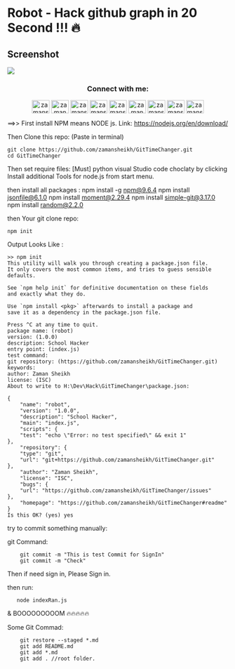 # Robot - Hack github graph in 20 Second !!! 🔥

## Screenshot

![](https://raw.github.com/public-contributions/HACK/master/hack.png)

<h3 align="center">Connect with me:</h3>
<p align="center">
<a href="https://twitter.com/zamansheikh_cse" target="blank"><img align="center" src="https://raw.githubusercontent.com/rahuldkjain/github-profile-readme-generator/master/src/images/icons/Social/twitter.svg" alt="zamansheikh_cse" height="30" width="40" /></a>
<a href="https://linkedin.com/in/zaman360live" target="blank"><img align="center" src="https://raw.githubusercontent.com/rahuldkjain/github-profile-readme-generator/master/src/images/icons/Social/linked-in-alt.svg" alt="zaman360live" height="30" width="40" /></a>
<a href="https://fb.com/zamansheikh.404" target="blank"><img align="center" src="https://raw.githubusercontent.com/rahuldkjain/github-profile-readme-generator/master/src/images/icons/Social/facebook.svg" alt="zamansheikh.404" height="30" width="40" /></a>
<a href="https://www.codechef.com/users/zamansheikh" target="blank"><img align="center" src="https://cdn.jsdelivr.net/npm/simple-icons@3.1.0/icons/codechef.svg" alt="zamansheikh" height="30" width="40" /></a>
<a href="https://www.hackerrank.com/zamansheikh" target="blank"><img align="center" src="https://raw.githubusercontent.com/rahuldkjain/github-profile-readme-generator/master/src/images/icons/Social/hackerrank.svg" alt="zamansheikh" height="30" width="40" /></a>
<a href="https://codeforces.com/profile/zaman360live" target="blank"><img align="center" src="https://cdn.jsdelivr.net/npm/simple-icons@3.0.1/icons/codeforces.svg" alt="zaman360live" height="30" width="40" /></a>
<a href="https://www.leetcode.com/zamansheikh" target="blank"><img align="center" src="https://raw.githubusercontent.com/rahuldkjain/github-profile-readme-generator/master/src/images/icons/Social/leet-code.svg" alt="zamansheikh" height="30" width="40" /></a>
<a href="https://auth.geeksforgeeks.org/user/zamansheikh" target="blank"><img align="center" src="https://raw.githubusercontent.com/rahuldkjain/github-profile-readme-generator/master/src/images/icons/Social/geeks-for-geeks.svg" alt="zamansheikh" height="30" width="40" /></a>
<a href="https://www.topcoder.com/members/zamansheikh" target="blank"><img align="center" src="https://cdn.jsdelivr.net/npm/simple-icons@3.0.1/icons/topcoder.svg" alt="zamansheikh" height="30" width="40" /></a>
</p>

==>>
First install NPM means NODE js. 
Link: https://nodejs.org/en/download/

Then Clone this repo: (Paste in terminal)
    
    git clone https://github.com/zamansheikh/GitTimeChanger.git
    cd GitTimeChanger

Then set require files: [Must]
    python
    visual Studio code
    choclaty 
    by clicking Install additional Tools for node.js from start menu. 

then install all packages :
    npm install -g npm@9.6.4
    npm install jsonfile@6.1.0
    npm install moment@2.29.4
    npm install simple-git@3.17.0
    npm install random@2.2.0


then Your git clone repo:

    npm init

Output Looks Like :

    >> npm init
    This utility will walk you through creating a package.json file.
    It only covers the most common items, and tries to guess sensible defaults.

    See `npm help init` for definitive documentation on these fields
    and exactly what they do.

    Use `npm install <pkg>` afterwards to install a package and
    save it as a dependency in the package.json file.

    Press ^C at any time to quit.
    package name: (robot)
    version: (1.0.0)
    description: School Hacker
    entry point: (index.js)
    test command:
    git repository: (https://github.com/zamansheikh/GitTimeChanger.git)
    keywords:
    author: Zaman Sheikh
    license: (ISC)
    About to write to H:\Dev\Hack\GitTimeChanger\package.json:

    {
        "name": "robot",
        "version": "1.0.0",
        "description": "School Hacker",
        "main": "index.js",
        "scripts": {
        "test": "echo \"Error: no test specified\" && exit 1"
    },
        "repository": {
        "type": "git",
        "url": "git+https://github.com/zamansheikh/GitTimeChanger.git"
    },
        "author": "Zaman Sheikh",
        "license": "ISC",
        "bugs": {
        "url": "https://github.com/zamansheikh/GitTimeChanger/issues"
    },
        "homepage": "https://github.com/zamansheikh/GitTimeChanger#readme"
    }
    Is this OK? (yes) yes


try to commit something manually: 

git Command: 

        git commit -m "This is test Commit for SignIn"
        git commit -m "Check"


Then if need sign in, Please Sign in. 

then run:

       node indexRan.js
       
 & BOOOOOOOOOM 🔥🔥🔥🔥🔥


Some Git Commad: 
        
        git restore --staged *.md
        git add README.md
        git add *.md
        git add . //root folder.
